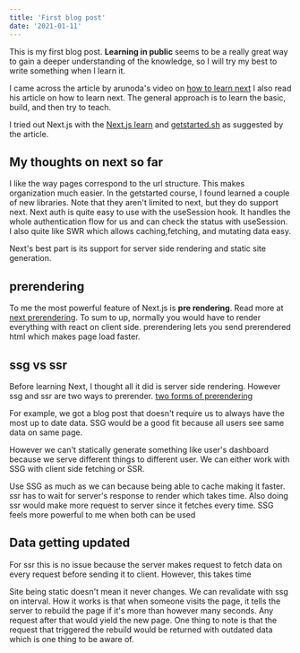 ```yaml
---
title: 'First blog post'
date: '2021-01-11'
---
```

This is my first blog post. **Learning in public** seems to be a really great way to gain a deeper understanding of the knowledge, so I will try my best to write something when I learn it.

I came across the article by arunoda's video on [how to learn next](https://www.youtube.com/watch?v=SEcIbuYDzvU) I also read his article on how to learn next. The general approach is to learn the basic, build, and then try to teach. 

I tried out Next.js with the [Next.js learn](https://nextjs.org/learn/basics/create-nextjs-app) and [getstarted.sh](https://getstarted.sh/) as suggested by the article. 
## My thoughts on next so far
I like the way pages correspond to the url structure. This makes organization much easier. In the getstarted course, I found learned a couple of new libraries. Note that they aren't limited to next, but they do support next. Next auth is quite easy to use with the useSession hook. It handles the whole authentication flow for us and can check the status with useSession. I also quite like SWR which allows caching,fetching, and mutating data easy.

Next's best part is its support for server side rendering and static site generation. 


## prerendering
To me the most powerful feature of Next.js is **pre rendering**. Read more at [next prerendering](https://nextjs.org/learn/basics/data-fetching/pre-rendering). To sum to up, normally you would have to render everything with react on client side. prerendering lets you send prerendered html which makes page load faster.

## ssg vs ssr
Before learning Next, I thought all it did is server side rendering. However ssg and ssr are two ways to prerender.
[two forms of prerendering](https://nextjs.org/learn/basics/data-fetching/two-forms)

For example, we got a blog post that doesn't require us to always have the most up to date data. SSG would be a good fit because all users see same data on same page.

However we can't statically generate something like user's dashboard because we serve different things to different user. We can either work with SSG with client side fetching or SSR.

Use SSG as much as we can because being able to cache making it faster. ssr has to wait for server's response to render which takes time. Also doing ssr would make more request to server since it fetches every time. SSG feels more powerful to me when both can be used
## Data getting updated
For ssr this is no issue because the server makes request to fetch data on every request before sending it to client. However, this takes time

Site being static doesn't mean it never changes. We can revalidate with ssg on interval. How it works is that when someone visits the page, it tells the server to rebuild the page if it's more than however many seconds. Any request after that would yield the new page. One thing to note is that the request that triggered the rebuild would be returned with outdated data which is one thing to be aware of.